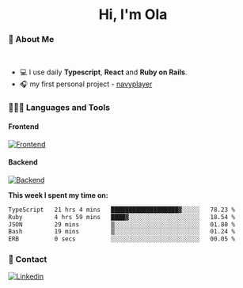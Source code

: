 <h1 align="center">Hi, I'm Ola</h1>

### 💅 About Me

<br/>

- 💻 I use daily **Typescript**, **React** and **Ruby on Rails**.
- 🎧 my first personal project - [navyplayer](https://navyplayer.netlify.app/)

### 👩🏻‍💻 Languages and Tools

#### Frontend

[![Frontend](https://skillicons.dev/icons?i=react,nextjs,ts,js,html,css,scss,tailwind)](https://skillicons.dev)

#### Backend
[![Backend](https://skillicons.dev/icons?i=nodejs,express,nestjs,rails,graphql)](https://skillicons.dev)

**This week I spent my time on:**

<!--START_SECTION:waka-->

```txt
TypeScript   21 hrs 4 mins   ███████████████████▓░░░░░   78.23 %
Ruby         4 hrs 59 mins   ████▓░░░░░░░░░░░░░░░░░░░░   18.54 %
JSON         29 mins         ▒░░░░░░░░░░░░░░░░░░░░░░░░   01.80 %
Bash         19 mins         ▒░░░░░░░░░░░░░░░░░░░░░░░░   01.24 %
ERB          0 secs          ░░░░░░░░░░░░░░░░░░░░░░░░░   00.05 %
```

<!--END_SECTION:waka-->

### 📨 Contact
  
[![Linkedin](https://skillicons.dev/icons?i=linkedin)](https://linkedin.com/in/aleksandra-kamińska)
